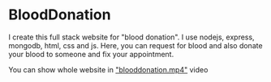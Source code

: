 # BloodDonation
I create this full stack website for "blood donation". I use nodejs, express, mongodb, html, css and js. Here, you can request for blood and also donate your blood to someone and fix your appointment.

You can show whole website in <ins>"blooddonation.mp4"</ins> video
